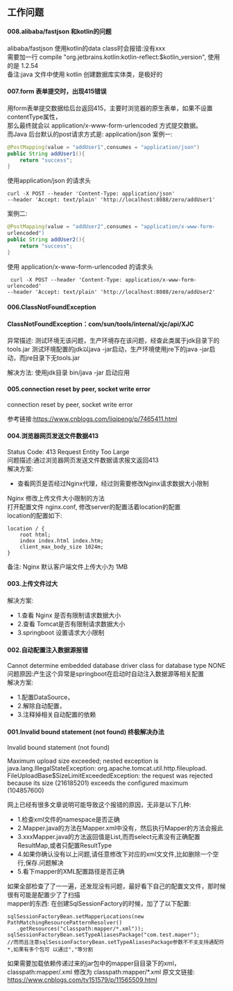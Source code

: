 ## 工作问题

#### 008.alibaba/fastjson 和kotlin的问题

alibaba/fastjson 使用kotlin的data class时会报错:没有xxx  
需要加一行 compile "org.jetbrains.kotlin:kotlin-reflect:$kotlin_version",
使用的是 1.2.54  
备注:java 文件中使用 kotlin 创建数据库实体类，是极好的

#### 007.form 表单提交时，出现415错误

用form表单提交数据给后台返回415，主要时浏览器的原生表单，如果不设置contentType属性，  
那么最终就会以 application/x-www-form-urlencoded 方式提交数据。  
而Java 后台默认的post请求方式是: application/json
案例一:

````java
@PostMapping(value = "addUser1",consumes = "application/json")
public String addUser1(){
    return "success";
}
````

使用application/json 的请求头

````shell script
curl -X POST --header 'Content-Type: application/json'
--header 'Accept: text/plain' 'http://localhost:8088/zero/addUser1'
````

案例二:

````java
@PostMapping(value = "addUser2",consumes = "application/x-www-form-
urlencoded")
public String addUser2(){
    return "success";
}
````

使用 application/x-www-form-urlencoded 的请求头

````shell script
 curl -X POST --header 'Content-Type: application/x-www-form-urlencoded'
--header 'Accept: text/plain' 'http://localhost:8088/zero/addUser2'
````

#### 006.ClassNotFoundException

#### ClassNotFoundException：com/sun/tools/internal/xjc/api/XJC

异常描述: 测试环境无该问题，生产环境存在该问题，经查此类属于jdk目录下的tools.jar
测试环境配置的jdk以java -jar启动，生产环境使用jre下的java -jar启动，而jre目录下无tools.jar

解决方法: 使用jdk目录 bin/java -jar 启动应用

#### 005.connection reset by peer, socket write error

connection reset by peer, socket write error

参考链接:<https://www.cnblogs.com/liqipeng/p/7465411.html>

#### 004.浏览器网页发送文件数据413

Status Code: 413 Request Entity Too Large  
问题描述:通过浏览器网页发送文件数据请求报文返回413  
解决方案:

+ 查看网页是否经过Nginx代理，经过则需要修改Nginx请求数据大小限制

Nginx 修改上传文件大小限制的方法  
打开配置文件 nginx.conf, 修改server的配置活着location的配置  
location的配置如下:  

````
location / {
    root html;
    index index.html index.htm;
    client_max_body_size 1024m;
}
````

备注: Nginx 默认客户端文件上传大小为 1MB

#### 003.上传⽂件过⼤

解决⽅案:

+ 1.查看 Nginx 是否有限制请求数据⼤⼩
+ 2.查看 Tomcat是否有限制请求数据⼤⼩
+ 3.springboot 设置请求⼤⼩限制

#### 002.自动配置注入数据源报错

Cannot determine embedded database driver class for database type NONE
问题原因:产⽣这个异常是springboot在启动时自动注入数据源等相关配置  
解决方案:

+ 1.配置DataSource，
+ 2.解除自动配置，
+ 3.注释掉相关自动配置的依赖

#### 001.Invalid bound statement (not found) 终极解决办法

  Invalid bound statement (not found)

Maximum upload size exceeded; nested exception is
java.lang.IllegalStateException: org.apache.tomcat.util.http.fileupload.
FileUploadBase$SizeLimitExceededException: the request was rejected because
its size (216185201)
exceeds the configured maximum (104857600)

网上已经有很多文章说明可能导致这个报错的原因，无非是以下几种:

+ 1.检查xml文件的namespace是否正确
+ 2.Mapper.java的方法在Mapper.xml中没有，然后执行Mapper的方法会报此
+ 3.xxxMapper.java的方法返回值是List,⽽而select元素没有正确配置ResultMap,或者只配置ResultType
+ 4.如果你确认没有以上问题,请任意修改下对应的xml⽂文件,比如删除一个空行,保存.问题解决
+ 5.看下mapper的XML配置路径是否正确

如果全部检查了了⼀一遍，还发现没有问题，最好看下自己的配置⽂文件，那时候很有可能是配置少了了扫描  
mapper的东西: 在创建SqlSessionFactory的时候，加了了以下配置:

 ````
sqlSessionFactoryBean.setMapperLocations(new PathMatchingResourcePatternResolver()
    .getResources("classpath:mapper/*.xml")); 
sqlSessionFactoryBean.setTypeAliasesPackage("com.test.maper"); 
//⽽而且注意sqlSessionFactoryBean.setTypeAliasesPackage参数不不⽀支持通配符*,如果有多个包可 以通过","等分割
````

如果需要加载依赖传递过来的jar包中的mapper⽬目录下的xml，classpath:mapper/.xml 修改为 classpath:mapper/*.xml
原⽂文链接: <https://www.cnblogs.com/tv151579/p/11565509.html>
